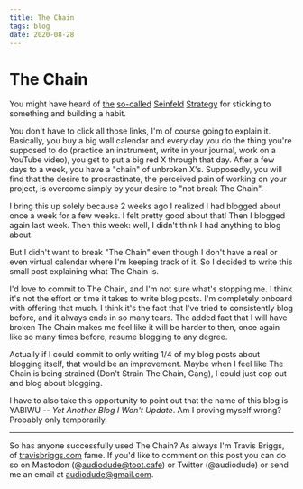 ```yaml
---
title: The Chain
tags: blog
date: 2020-08-28
---
```

# The Chain

You might have heard of [the](https://jamesclear.com/stop-procrastinating-seinfeld-strategy) [so-called](https://medium.com/@MrBuzzFactor/jerry-seinfelds-productivity-hack-don-t-break-the-chain-8d1944b8323d) [Seinfeld](https://www.writersstore.com/dont-break-the-chain-jerry-seinfeld/) [Strategy](https://nickwignall.com/seinfeld-strategy/) for sticking to something and building a habit.

You don't have to click all those links, I'm of course going to explain it. Basically, you buy a big wall calendar and every day you do the thing you're supposed to do (practice an instrument, write in your journal, work on a YouTube video), you get to put a big red X through that day. After a few days to a week, you have a "chain" of unbroken X's. Supposedly, you will find that the desire to procrastinate, the perceived pain of working on your project, is overcome simply by your desire to "not break The Chain".

I bring this up solely because 2 weeks ago I realized I had blogged about once a week for a few weeks. I felt pretty good about that! Then I blogged again last week. Then this week: well, I didn't think I had anything to blog about.

But I didn't want to break "The Chain" even though I don't have a real or even virtual calendar where I'm keeping track of it. So I decided to write this small post explaining what The Chain is.

I'd love to commit to The Chain, and I'm not sure what's stopping me. I think it's not the effort or time it takes to write blog posts. I'm completely onboard with offering that much. I think it's the fact that I've tried to consistently blog before, and it always ends in so many tears. The added fact that I will have broken The Chain makes me feel like it will be harder to then, once again like so many times before, resume blogging to any degree.

Actually if I could commit to only writing 1/4 of my blog posts about blogging itself, that would be an improvement. Maybe when I feel like The Chain is being strained (Don't Strain The Chain, Gang), I could just cop out and blog about blogging.

I have to also take this opportunity to point out that the name of this blog is YABIWU -- *Yet Another Blog I Won't Update*. Am I proving myself wrong? Probably only temporarily.

---

So has anyone successfully used The Chain? As always I'm Travis Briggs, of [travisbriggs.com](https://travisbriggs.com) fame. If you'd like to comment on this post you can do so on Mastodon (@audiodude@toot.cafe) or Twitter (@audiodude) or send me an email at audiodude@gmail.com.

